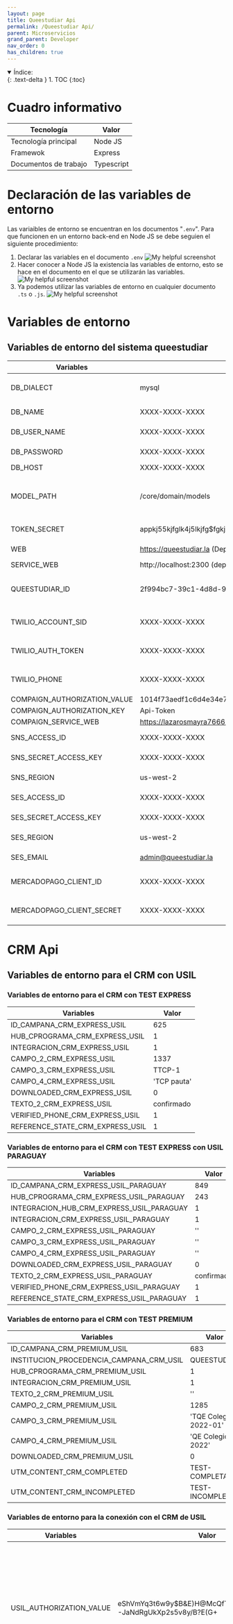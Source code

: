 ```yaml
---
layout: page
title: Queestudiar Api
permalink: /Queestudiar Api/
parent: Microservicios
grand_parent: Developer
nav_order: 0
has_children: true
---
```


<details open markdown="block">
  <summary>
    Índice:
  </summary>
  {: .text-delta }
1. TOC
{:toc}
</details>

<!--  -->
# Cuadro informativo

| Tecnología      | Valor |
| ----------- | ----------- |
| Tecnología principal      | Node JS      |
| Framewok   | Express        |
| Documentos de trabajo | Typescript |

# Declaración de las variables de entorno
Las variaibles de entorno se encuentran en los documentos "`.env`". Para que funcionen en un entorno back-end en Node JS se debe seguien el siguiente procedimiento:
  1. Declarar las variables en el documento `.env`
    ![My helpful screenshot](https://cdn.discordapp.com/attachments/955522800918085684/1022156594936565811/unknown.png)
  1. Hacer conocer a Node JS la existencia las variables de entorno, esto se hace en el documento en el que se utilizarán las variables.
    ![My helpful screenshot](https://cdn.discordapp.com/attachments/955522800918085684/1013792240067420261/unknown.png)
  1. Ya podemos utilizar las variables de entorno en cualquier documento `.ts` o `.js`.
    ![My helpful screenshot](https://cdn.discordapp.com/attachments/955522800918085684/1013792103102423050/unknown.png)
<!-- 
El contenido de las variables de entorno se muestran a continuación:

{% highlight .env %}
    PORT=2000
    MESSAGE=HelloWorldNow

    # DATA BASE CONFIGS
    DB_DIALECT=mysql
    DB_NAME=XXXX-XXXX-XXXX
    DB_USER_NAME=XXXX-XXXX-XXXX
    DB_PASSWORD=XXXX-XXXX-XXXX
    DB_HOST=XXXX-XXXX-XXXX

    MODEL_PATH=/core/domain/models
    TOKEN_SECRET=XXXX-XXXX-XXXX
    WEB=https://queestudiar.la
    SERVICE_WEB=http://localhost:2300
    QUEESTUDIAR_ID=XXXX-XXXX-XXXX


    # SUPLIERS SERVICES
    # usil
    USIL_AUTHORIZATION_VALUE=eShVmYq3t6w9y$B&E)H@McQfTjWnZr4u7x!A%C*F-JaNdRgUkXp2s5v8y/B?E(G+
    USIL_AUTHORIZATION_KEY=X-API-KEY
    USIL_SERVICE_WEB=https://paneldigital.usil.edu.pe

    # twilio
    TWILIO_ACCOUNT_SID=XXXX-XXXX-XXXX
    TWILIO_AUTH_TOKEN=XXXX-XXXX-XXXX
    TWILIO_PHONE=XXXX-XXXX-XXXX

    # activeCampaign
    COMPAIGN_AUTHORIZATION_VALUE=1014f73aedf1c6d4e34e74170127e8791aea3cb093879d6ca40946d3be05d85b873de714
    COMPAIGN_AUTHORIZATION_KEY=Api-Token
    COMPAIGN_SERVICE_WEB=https://lazarosmayra76669.api-us1.com

    # aws
    SNS_ACCESS_ID=XXXX-XXXX-XXXX
    SNS_SECRET_ACCESS_KEY=XXXX-XXXX-XXXX
    SNS_REGION=us-west-2
    SES_ACCESS_ID=XXXX-XXXX-XXXX
    SES_SECRET_ACCESS_KEY=XXXX-XXXX-XXXX
    SES_REGION=us-west-2
    SES_EMAIL=admin@queestudiar.la

    # facebook
    FACEBOOK_SERVICE_WEB=https://graph.facebook.com

    # google
    GOOGLE_SERVICE_WEB=https://www.googleapis.com


    # PAYMENTS
    # mercadopago
    MERCADOPAGO_CLIENT_ID=XXXX-XXXX-XXXX
    MERCADOPAGO_CLIENT_SECRET=XXXX-XXXX-XXXX

{% endhighlight %}
 -->
<!--  -->

# Variables de entorno

## Variables de entorno del sistema queestudiar

| Variables                   | Valor                                 | Descripción |
| -----------                 | -----------                           | ----------- |
| DB_DIALECT                  | mysql                         | Motor de la base de datos utilizado |
| DB_NAME                     | XXXX-XXXX-XXXX           | Nombre de la base de datos |
| DB_USER_NAME                | XXXX-XXXX-XXXX                              | Nombre de usuario de BD |
| DB_PASSWORD                 | XXXX-XXXX-XXXX                      | Contraseña de la BD |
| DB_HOST                     | XXXX-XXXX-XXXX         | Host de la BD |
| MODEL_PATH                  | /core/domain/models               | Ruta de la ubicación de los archivos modelo en este proyecto |
| TOKEN_SECRET                | appkj55kjfglk4j5lkjfg$fgkj4{}[f]df        | Código de JWT |
| WEB                     | https://queestudiar.la  (Dependiendo de la url actual de la web)       | Web de queestudiar |
| SERVICE_WEB                | http://localhost:2300 (dependendo de la url local)                 | URL localhost |
| QUEESTUDIAR_ID                   | 2f994bc7-39c1-4d8d-9dfa-d58fdfd9af8 | ID de configuración de queestudiar |
| TWILIO_ACCOUNT_SID                   | XXXX-XXXX-XXXX | SID del servicio de Twilio |
| TWILIO_AUTH_TOKEN                   | XXXX-XXXX-XXXX | Token del servicio de Twilio|
| TWILIO_PHONE                   | XXXX-XXXX-XXXX | Teléfono del servicio de Twilio |
| COMPAIGN_AUTHORIZATION_VALUE                   | 1014f73aedf1c6d4e34e74170127e8791aea3cb093879d6ca40946d3be05d85b873de714 | -- |
| COMPAIGN_AUTHORIZATION_KEY                   | Api-Token | -- |
| COMPAIGN_SERVICE_WEB                   | https://lazarosmayra76669.api-us1.com | -- |
| SNS_ACCESS_ID                   | XXXX-XXXX-XXXX | Configuración SNS de AWS |
| SNS_SECRET_ACCESS_KEY                   | XXXX-XXXX-XXXX | Configuración SNS de AWS |
| SNS_REGION                   | us-west-2 | Configuración SNS de AWS |
| SES_ACCESS_ID                   | XXXX-XXXX-XXXX | Configuración SES de AWS |
| SES_SECRET_ACCESS_KEY                   | XXXX-XXXX-XXXX | Configuración SES de AWS |
| SES_REGION                   | us-west-2 | Configuración SES de AWS |
| SES_EMAIL                   | admin@queestudiar.la | Configuración SES de AWS |
| MERCADOPAGO_CLIENT_ID                   | XXXX-XXXX-XXXX | Configuración de acceso a mercadopago |
| MERCADOPAGO_CLIENT_SECRET                   | XXXX-XXXX-XXXX | Configuración de acceso a mercadopago |

# CRM Api

## Variables de entorno para el CRM con USIL

### Variables de entorno para el CRM con TEST EXPRESS

| Variables                   | Valor                                 |
| -----------                 | -----------                           |
| ID_CAMPANA_CRM_EXPRESS_USIL                  | 625                         |
| HUB_CPROGRAMA_CRM_EXPRESS_USIL                  | 1                         |
| INTEGRACION_CRM_EXPRESS_USIL                  | 1                         |
| CAMPO_2_CRM_EXPRESS_USIL                  | 1337                         |
| CAMPO_3_CRM_EXPRESS_USIL                  | TTCP-1                         |
| CAMPO_4_CRM_EXPRESS_USIL                  | 'TCP pauta'                         |
| DOWNLOADED_CRM_EXPRESS_USIL                  | 0                         |
| TEXTO_2_CRM_EXPRESS_USIL                  | confirmado                         |
| VERIFIED_PHONE_CRM_EXPRESS_USIL                  | 1                         |
| REFERENCE_STATE_CRM_EXPRESS_USIL                  | 1                         |

### Variables de entorno para el CRM con TEST EXPRESS con USIL PARAGUAY

| Variables                   | Valor                                 |
| -----------                 | -----------                           |
| ID_CAMPANA_CRM_EXPRESS_USIL_PARAGUAY                  | 849                         |
| HUB_CPROGRAMA_CRM_EXPRESS_USIL_PARAGUAY                  | 243                         |
| INTEGRACION_HUB_CRM_EXPRESS_USIL_PARAGUAY                  | 1                         |
| INTEGRACION_CRM_EXPRESS_USIL_PARAGUAY                  | 1                         |
| CAMPO_2_CRM_EXPRESS_USIL_PARAGUAY                  | ''                         |
| CAMPO_3_CRM_EXPRESS_USIL_PARAGUAY                  | ''                         |
| CAMPO_4_CRM_EXPRESS_USIL_PARAGUAY                  | ''                         |
| DOWNLOADED_CRM_EXPRESS_USIL_PARAGUAY                  | 0                         |
| TEXTO_2_CRM_EXPRESS_USIL_PARAGUAY                  | confirmado                         |
| VERIFIED_PHONE_CRM_EXPRESS_USIL_PARAGUAY                  | 1                         |
| REFERENCE_STATE_CRM_EXPRESS_USIL_PARAGUAY                  | 1                         |

### Variables de entorno para el CRM con TEST PREMIUM 

| Variables                   | Valor                                 |
| -----------                 | -----------                           |
| ID_CAMPANA_CRM_PREMIUM_USIL                  | 683                         |
| INSTITUCION_PROCEDENCIA_CAMPANA_CRM_USIL                  | QUEESTUDIAR                         |
| HUB_CPROGRAMA_CRM_PREMIUM_USIL                  | 1                         |
| INTEGRACION_CRM_PREMIUM_USIL                  | 1                         |
| TEXTO_2_CRM_PREMIUM_USIL                  | ''                         |
| CAMPO_2_CRM_PREMIUM_USIL                  | 1285                         |
| CAMPO_3_CRM_PREMIUM_USIL                  | 'TQE Colegios 2022-01'                         |
| CAMPO_4_CRM_PREMIUM_USIL                  | 'QE Colegios 2022'                         |
| DOWNLOADED_CRM_PREMIUM_USIL                  | 0                         |
| UTM_CONTENT_CRM_COMPLETED                  | TEST-COMPLETADO                         |
| UTM_CONTENT_CRM_INCOMPLETED                  | TEST-INCOMPLETO                         |

### Variables de entorno para la conexión con el CRM de USIL

| Variables                   | Valor                                 | Descripción |
| -----------                 | -----------                           | ----------- |
| USIL_AUTHORIZATION_VALUE                   | eShVmYq3t6w9y$B&E)H@McQfTjWnZr4u7x!A%C*F-JaNdRgUkXp2s5v8y/B?E(G+ | Valor de configuración con USIL para conectarse al CRM Dynamics y envía resultado de OV Premium y Test Express - por confirmar con Juan Sandoval. |
| USIL_AUTHORIZATION_KEY                   | X-API-KEY | Valor de configuración con USIL para conectarse al CRM Dynamics y envía resultado de OV Premium y Test Express - por confirmar con Juan Sandoval. |
| USIL_SERVICE_WEB                   | https://paneldigital.usil.edu.pe | Valor de configuración con USIL para conectarse al CRM Dynamics y envía resultado de OV Premium y Test Express - por confirmar con Juan Sandoval. |

## Documentos relacionados al CRM

El documento que utiliza estas variables es el siguiente.
* `NotificationResultService.ts`;

## Código relacionado al CRM

### Emvío de información al CRM con TEST EXPRESS y USIL PARAGUAY

{% highlight js %}
    public async sendExpressTestData(id, referenceId, notificationVerified = false) {
        console.log('entro aquiii')
        console.log(id, referenceId, notificationVerified)
        await this.verifyInstitution(id)
        const REFERENCE:Reference = await this.referenceRepository.getOneByReferenceId(referenceId)
        if (!REFERENCE) {
            ErrorCustom.generate(notFound('No existe la referencia'))
        }
        const SEND_VERIFY = (REFERENCE.state == '1' && !notificationVerified)
        // const SEND_VERIFY = false
        if (!SEND_VERIFY) {
            switch (id) {
                case InstitutionNetwork.USIL:
                    try {
                        console.log('usil data service')
                        // Todo: Cambiar cuando sea Holland. Crear un swithch, derrepente.
                        const RESULT_BUILT = await this.buildResult(REFERENCE, VocationalType.PROFESSIONAL_INTEREST)
                        const RESULT_CAREER_STRING = []
                        RESULT_BUILT.careers.map((c) => {
                            RESULT_CAREER_STRING.push(c.name)
                        })

                        const dataParamsService = {
                            ID_CAMPANA: process.env.ID_CAMPANA_CRM_EXPRESS_USIL,
                            UPID_HISTORICO: REFERENCE.referenceId,
                            TEXTO: ObjectArrayToString.convert(RESULT_BUILT),
                            CORREO_PROSPECTO: REFERENCE.email,
                            hub_cprograma: process.env.HUB_CPROGRAMA_CRM_EXPRESS_USIL,
                            INTEGRACION_CRM: process.env.INTEGRACION_CRM_EXPRESS_USIL,
                            campo_2: process.env.CAMPO_2_CRM_EXPRESS_USIL,
                            campo_3: process.env.CAMPO_3_CRM_EXPRESS_USIL,
                            campo_4: process.env.CAMPO_4_CRM_EXPRESS_USIL,
                            comodin_1: RESULT_CAREER_STRING.join(", "),
                            DOWNLOADED_CRM: process.env.DOWNLOADED_CRM_EXPRESS_USIL
                        }
                        
                        if (notificationVerified) {
                            // dataParamsService['DOWNLOADED_CRM'] = 0
                            dataParamsService['CELULAR_PROSPECTO'] = REFERENCE.phone
                            dataParamsService['TEXTO_2'] = process.env.TEXTO_2_CRM_EXPRESS_USIL
                            REFERENCE.verifiedPhone = process.env.VERIFIED_PHONE_CRM_EXPRESS_USIL
                        }
                        console.log('dataParamsService')
                        console.log(dataParamsService)
                        await this.sendResult(dataParamsService)
                        REFERENCE.state = process.env.REFERENCE_STATE_CRM_EXPRESS_USIL
                        await REFERENCE.save()
                    } catch (e) {
                        console.log('error proveedor insttucon usil')
                        console.log(e)
                    }
                    break
                case InstitutionNetwork.USIL_PARAGUAY:
                    console.log('start -- usil paraguay  data service')
                    // Todo:
                    const RESULT_BUILT = await this.buildResult(REFERENCE, VocationalType.PERSONALITY)
                    const RESULT_CAREER_STRING = []
                    RESULT_BUILT.careers.map((c) => {
                        RESULT_CAREER_STRING.push(c.name)
                    })
                    const dataParamsService = {
                        ID_CAMPANA: process.env.ID_CAMPANA_CRM_EXPRESS_USIL_PARAGUAY,
                        UPID_HISTORICO: REFERENCE.referenceId,
                        TEXTO: ObjectArrayToString.convert(RESULT_BUILT),
                        CORREO_PROSPECTO: REFERENCE.email,
                        hub_cprograma: process.env.HUB_CPROGRAMA_CRM_EXPRESS_USIL_PARAGUAY,
                        INTEGRAR_HUB: process.env.INTEGRACION_HUB_CRM_EXPRESS_USIL_PARAGUAY,
                        INTEGRACION_CRM: process.env.INTEGRACION_CRM_EXPRESS_USIL_PARAGUAY,
                        campo_2: process.env.CAMPO_2_CRM_EXPRESS_USIL_PARAGUAY,
                        campo_3: process.env.CAMPO_3_CRM_EXPRESS_USIL_PARAGUAY,
                        campo_4: process.env.CAMPO_4_CRM_EXPRESS_USIL_PARAGUAY,
                        comodin_1: RESULT_CAREER_STRING.join(", ")
                    }

                    if (notificationVerified) {
                        dataParamsService['DOWNLOADED'] = process.env.DOWNLOADED_CRM_EXPRESS_USIL_PARAGUAY
                        // dataParamsService['DOWNLOADED_CRM'] = 0
                        dataParamsService['CELULAR_PROSPECTO'] = REFERENCE.phone
                        dataParamsService['TEXTO_2'] = process.env.TEXTO_2_CRM_EXPRESS_USIL_PARAGUAY
                        REFERENCE.verifiedPhone = process.env.VERIFIED_PHONE_CRM_EXPRESS_USIL_PARAGUAY
                    }
                    console.log(dataParamsService)
                    console.log('end -- usil paraguay  data service')
                    await this.sendResult(dataParamsService)
                    REFERENCE.state = process.env.REFERENCE_STATE_CRM_EXPRESS_USIL_PARAGUAY
                    await REFERENCE.save()
                    break
            }
        }

        return REFERENCE
    }
{% endhighlight %}

En este CRM se envían datos que vienen de las variables de entorno y otos extraidos de la base de datos, esto últimos son:
* `RESULT_CAREER_STRING`: Un arreglo que almacena las carreras aptas para el estudiante.
* `referenceId`: El ud de la referencia del usuario.
* `email`: El email del usuario.
* `phone`: Teléfono del usuario.

### Emvío de información al CRM con TEST EXPRESS y USIL PARAGUAY

{% highlight js %}
    public getGrade (graduationYear) {
        const currentYear = new Date().getFullYear()
        const different = graduationYear - currentYear

        const grade = 5 - different

        let result = ''

        switch (grade) {
            case 5:
                result = 'Estoy en 5to de secundaria'
                break
            case 4:
            case 3:
                result = 'Estoy en 4to o 3ro de secundaria'
                break
            default:
                result = 'Otro grado o ya termino'
                break
        }

        return result
    }

    public async sendSchoolData (auth: AuthInterface) {
        console.log('auth: ', auth)
        if (auth.sponsorId) {
            switch (auth.sponsorId) {
                case InstitutionNetwork.USIL:
                    try {

                        console.log('usil data service school')
                        const SCHOOL:School = await this.schoolRepository.getById(auth.schoolId)
                        const vocationalProgress:VocationalProgress = await this.vocationalProgressRepository.findByStudentIdAndVocationalGuidanceId(auth.studentId, VocationalType.FINAL_RESULT)
                        const vocationalProgressDecisionTime:VocationalProgress = await this.vocationalProgressRepository.findByStudentIdAndVocationalGuidanceId(auth.studentId, VocationalType.DECISION_TIME)
                        const vocationlProgressResultFinalArray = []

                        let codeCareer = ''
                        let interestCareers = ''

                        if (vocationalProgress) {
                            const vocationlProgressResultFinal = JSON.parse(vocationalProgress.finalResult)
                            const vocationlProgressResultFinalDecisionTime:any = JSON.parse(vocationalProgressDecisionTime.responseResult)
                            
                            const vocationalDecisionTimeArray = []
                            vocationlProgressResultFinal.careersMatch.map((career, index) => {
                                if (index < 3) {
                                    vocationlProgressResultFinalArray.push(career.name)
                                }
                            })

                            vocationlProgressResultFinalDecisionTime.map((career, index) => {
                                if (index == 0) {
                                    codeCareer = CodeCareerUsil.getCodeByCareerId(career.career_id)
                                    interestCareers = career.career_name
                                }
                            })
                        }
                        

                        console.log('******************* Parametro colegio premium usil ***************************');
                        console.log(auth.studentId);

                        const dataParamsService = {
                            ID_CAMPANA: process.env.ID_CAMPANA_CRM_PREMIUM_USIL,
                            INSTITUCION_PROCEDENCIA: process.env.INSTITUCION_PROCEDENCIA_CAMPANA_CRM_USIL,//nombre del colegio
                            COLEGIO: SCHOOL.name,
                            DISTRITO_PROSPECTO: SCHOOL.district + ' - ' + SCHOOL.province, //distrito del colegio
                            ANIO_ESTUDIOS: this.getGrade(auth.graduationYear),
                            CODIGO_CARRERA: codeCareer,
                            CARRERA_INTERES: interestCareers,
                            hub_mensaje: vocationlProgressResultFinalArray.join(' - '),//carreras recomendadas
                            CELULAR_PROSPECTO: auth.phone,
                            CORREO_PROSPECTO: auth.email,
                            NOMBRES_PROSPECTO: auth.name,
                            APATERNO_PROSPECTO: auth.surnameFather,
                            AMATERNO_PROSPECTO: auth.surnameMother,
                            hub_cprograma: process.env.HUB_CPROGRAMA_CRM_PREMIUM_USIL,
                            INTEGRACION_CRM: process.env.INTEGRACION_CRM_PREMIUM_USIL,
                            TEXTO_2: process.env.TEXTO_2_CRM_PREMIUM_USIL,//etiqueta
                            campo_2: process.env.CAMPO_2_CRM_PREMIUM_USIL,
                            campo_3: process.env.CAMPO_3_CRM_PREMIUM_USIL,
                            campo_4: process.env.CAMPO_4_CRM_PREMIUM_USIL,
                            DNI_PROSPECTO: auth.document?auth.document:'',
                            DOWNLOADED_CRM: process.env.DOWNLOADED_CRM_PREMIUM_USIL,
                        }

                        const GET_STUDENT: Student = await this.studentRepository.getById(auth.studentId)

                        if (vocationlProgressResultFinalArray.length > 0) {
                            dataParamsService['hub_mensaje'] =  vocationlProgressResultFinalArray.join(' - ')
                            dataParamsService['CARRERA_INTERES'] = interestCareers
                            dataParamsService['CODIGO_CARRERA'] = codeCareer
                            dataParamsService['utm_content'] = process.env.UTM_CONTENT_CRM_COMPLETED
                        } else {
                            dataParamsService['utm_content'] = process.env.UTM_CONTENT_CRM_INCOMPLETED
                        }

                        if (GET_STUDENT.allianceId) {
                            dataParamsService['UPID_HISTORICO'] = GET_STUDENT.allianceId
                        }

                        console.log(dataParamsService)
                        const DATA_PARAMS_SERVICE = await this.sendResult(dataParamsService)
                        console.log('** DATA_PARAMS_SERVICE **')
                        console.log(DATA_PARAMS_SERVICE)
                        
                        const GET_UPID_HISTORY_SERVICE = (DATA_PARAMS_SERVICE) ? DATA_PARAMS_SERVICE['ID_HISTORICO'] : null;
                        console.log('GET_UPID_HISTORY_SERVICE')
                        console.log(GET_UPID_HISTORY_SERVICE)
                        if (! GET_STUDENT.allianceId) {
                            GET_STUDENT.allianceId = GET_UPID_HISTORY_SERVICE
                            await GET_STUDENT.save()
                        }
                        
                    } catch (e) {
                        console.log('error proveedor institutcion usil colegio')
                        console.log(e)
                    }
                    break
            }
        }

        return {
            status: 'success'
        }
    }
{% endhighlight %}

En este CRM se envían datos que vienen de las variables de entorno y otos extraidos de la base de datos, esto últimos son:
* `email`: El email del usuario.
* `phone`: Teléfono del usuario.
* `schoolId`: ID del colegio del estudiante.
* `district`: Distrito donde vive el estudiante.
* `province`: Provincia donde vide el estudiante.
* `graduationYear`: Año de graduación del estudiante.
* `codeCareer`: Código de la carrera del estudiante.
* `interestCareers`: Carreras de interés del usuario.
* `name`: Nombre del estudiante.
* `surnameFather`: Apellido paterno del estudiante.
* `surnameMother`: Apellido materno del estudiante.
* `document`: DNI del estudiante.


# CONSULTAS

**Base Url:** http://queestudiar-api-test-924cbc13d3c4341b.us-east-1.elasticbeanstalk.com

Para utilizar esta api se necesita la siguiente ruta:
  1. `/api/institution/notification/crm`

Y como unico dato de entrada se utilizará la autenticación del usuario.


## Test express
Para hacer un test express se necesita como datos de entrada:
  1. `institutionId`: (string)
  2. `referenceId`: (string)
  1. `notificationVerified`: (boolean)
  
Esos datos serán los argumentos de la función.
En primer lugar se verificará la existencia de la referencia pasada como argumento, si no existe se procederá a enviar un error en la consulta, si existe se procederá con el siguiente paso.
Si el `institutionId` enviado es de USIL o USIL Paraguay, se procederá con la elaboración del resultado y guardado de los datos en la tabla Reference. 

## Test premium

Para hacer un test express se necesita como datos de entrada:
  1. `auth`: (object)

Ese dato será el argumento del `sponsorId` que debe estar dentro del objeto de autenticación. El `sponsorId` es el ID de la institución, en este caso el único a ser tomado en cuenta será el ID de la USIL.

Si el `institutionId` enviado es de USIL, se procederá con la elaboración del resultado y guardado de los datos en la tabla Student. 
## Loguin [POST]
Ruta: `{host}/api/auth/login`

Auth required : NO

Permissions required : None
### Request
**type: body**

{% highlight json %}
  {
    "user": "Janeexample.com",
    "password": "123456",
    "role": "user",
    "id": "213"
  }
{% endhighlight %}
## Registro [POST]
Ruta: `{host}/api/auth/register`

Auth required : NO

Permissions required : None
### Request
**type: body**

{% highlight json %}
  {
    "user": "Janeexample.com",
    "password": "123456",
    "role": "user",
    "id": "213",
    "name": "Rosa",
    "surname": "Merino",
    "graduationYear": 2023,
    "gender": "M",
    "payedCareer": "Yo mismo",
    "whereStudy": "",
    "email": "rosa.merino@ezample.com",
    "allianceId": "123564",
    "surnameFather": "Merino",
    "surnameMother": "Salas",
    "day": "01",
    "month": "02",
    "year": "2023",
    "grade": "5",
    "section": "A1",
    "email": "alumno@exaple.com",
    "schoolId": "fds13-fgfsd-321fd",
    "code": "214562",
    "campaign": "",
    "studentType": "",
    "document": "79581635",
  }
{% endhighlight %}

## Verificar número de celular [POST]
Route: `{host}/api/auth/verify-number`

Auth required: NO

Permissions required: None

### Request
**Type: Body**

{% highlight json %}
{
    "user": "Janeexample.com",
}
{% endhighlight %}

## Guardar contraseña [POST]
Route: `{host}/api/auth/recover`

Auth required: NO

Permissions required: None

### Request
**Type: Body**

{% highlight json %}
{
    "email": "jane.example@gmail.com",
}
{% endhighlight %}
## Extraer contraseña [GET]
Route: `{host}/api/auth/recover`

Auth required: NO

Permissions required: None

### Request
**Type: Query**

{% highlight json %}
{
    "token": "somerandomtoken123",
}
{% endhighlight %}
## Verificar contraseña [POST]
Route: `{host}/api/auth/recover/validate`

Auth required: NO

Permissions required: None

### Request
**Type: Body**

{% highlight json %}
{
    "password": "newpassword",
    "token": "somerandomtoken123",
}
{% endhighlight %}

## Register V2 [POST]
Route: `{host}/api/v2/auth/register`

Auth required: NO

Permissions required: None

### Request
**Type: Body**

{% highlight json %}
{
    "user": "Janeexample.com",
    "password": "123456",
    "role": "user",
    "name": "Rosa",
    "surname": "Merino",
    "graduationYear": 2023,
    "gender": "M",
    "payedCareer": "Yo mismo",
    "whereStudy": "",
    "email": "rosa.merino@ezample.com",
    "lat": "-34.603722",
    "lng": "-58.381592",
    "country":"Argentina",
    "city":"Buenos Aires",
    "route":"Avenida de Mayo",
    "streetNumber":"1300",
    "formattedAddress":"Avenida de Mayo 1300, Buenos Aires, Argentina",
    "rangePrice":"$20000 - $30000",
    "careers":"Informatica, Matematica",
    "campaign":"",
    "studentType":"",
    "objective":"",
    "allianceId": "123564",
    "schoolId":"fds13-fgfsd-321fd"
}
{% endhighlight %}
## Extraer atributos de un estudiante [GET]
Route: `{host}/api/student/attribute`

Auth required: YES

Permissions required: None

### Request
**Type: Query**

{% highlight json %}
{
    "vocationalGuidanceId": "123456789"
}
{% endhighlight %}

### Headers

| header key                   | header value	                                 | description |
| -----------                 | -----------                           | ----------- |
| Authorization                  | Bearer AKfycbyF7II                       | Seguridad con token de duración de 4 meses |

## Extraer carreras filtradas [GET]
Route: `{host}/api/student/careers-filter`

Auth required: YES

Permissions required: None

### Request
**Type: None**

### Headers

| header key                   | header value	                                 | description |
| -----------                 | -----------                           | ----------- |
| Authorization                  | Bearer AKfycbyF7II                       | Seguridad con token de duración de 4 meses |

## Enroll [POST]
Route: `{host}/api/student/enroll`

Auth required: YES

Permissions required: None

### Request
**Type: Body**

{% highlight json %}
{
    "careerId":"123456",
    "institutionId":"789012",
    "action":"enroll"
}
{% endhighlight %}

### Headers

| header key                   | header value	                                 | description |
| -----------                 | -----------                           | ----------- |
| Authorization                  | Bearer AKfycbyF7II                       | Seguridad con token de duración de 4 meses |

## Enroll [GET]
Route: `{host}/api/student/enroll`

Auth required: YES

Permissions required: None

### Request
**Type: Query**

{% highlight json %}
{
    "careerId":"123456",
    "institutionId":"789012"
}
{% endhighlight %}

### Headers

| header key                   | header value                                | description |
| -----------                 | -----------                           | ----------- |
| Authorization                  | Bearer AKfycbyF7II                       | Seguridad con token de duración de 4 meses |

## Ectraer perfil de un estudiante [POST]
Route: `{host}/api/student/:studentId`

Auth required: Optional

Permissions required: None

### Request
**Type: Param**

{% highlight json %}
{
    "studentId": "123456"
}
{% endhighlight %}

### Headers

| header key                   | header value	                                 | description |
| -----------                 | -----------                           | ----------- |
| Authorization                  | Bearer AKfycbyF7II                       | Seguridad con token de duración de 4 meses (Optional) |

## Actualizar data de un estudiante [PUT]
Route: `{host}/api/student`

Auth required: YES

Permissions required: None

### Request
**Type: Body**

{% highlight json %}
{
    "name": "John",
    "surname": "Doe",
    "email": "johndoe@example.com",
    "role": "student",
    "password": "123456",
    "phone": "1234567890",
    "gender": "M",
    "type": "",
    "payedInstitution": "",
    "whereStudy": "",
    "rangePrice": "",
    "graduationYear": "",
    "career": ""
}
{% endhighlight %}

### Headers

| header key                   | header value	                                 | description |
| -----------                 | -----------                           | ----------- |
| Authorization                  | Bearer AKfycbyF7II                       | Seguridad con token de duración de 4 meses |

## Agregar atributo a un estudiante [POST]
Route: `{host}/api/student/:studentId/attribute`

Auth required: YES

Permissions required: None

### Request

{% highlight json %}
{
    "name": "attributes",
    "attributes": [
        "attribute1",
        "attribute2"
    ],
    "careers": [
        "career1",
        "career2"
    ],
    "careersNot": [
        "career3",
        "career4"
    ],
    "vocationalGuidanceId":"123456789"
}
{% endhighlight %}

## Extraer perfil de estudiante [GET]
Route: `{host}/api/student`

Auth required: YES

| header key                   | header value	                                 | description |
| -----------                 | -----------                           | ----------- |
| Authorization                  | Bearer AKfycbyF7II                       | Seguridad con token de duración de 4 meses |

Permissions required: None

### Request
**Type: Query**

{% highlight json %}
{
    "studentId": "123456789"
}
{% endhighlight %}

## Guardar carreras de preferencia [POST]
Route: `{host}/api/student/preference-career/:studentId`

Auth required: YES

| header key                   | header value	                                 | description |
| -----------                 | -----------                           | ----------- |
| Authorization                  | Bearer AKfycbyF7II                       | Seguridad con token de duración de 4 meses |

Permissions required: None

### Request
**Type: Query**

{% highlight json %}
{
"careers": [
    {
    "careerId": "123456789",
    "isPreferred": true
    },
    {
    "careerId": "987654321",
    "isPreferred": false
    }
  ]
}
{% endhighlight %}

## Extraer la guía vocacional [GET]
Ruta: `{host}/api/vocational`

## Extraer todos los atributos [GET]
Ruta: `{host}/api/vocational/personality/attribute`

## Buscar institución [GET]
Ruta: `{host}/api/vocational/professional`

## Extraer personalidad [GET]
Ruta: `{host}/api/vocational/personality/:type`

Auth required: No
### Request
**Type: params**

{% highlight json %}
  {
    "type": "infj"
  }
{% endhighlight %}

1. `type`: Código del tipo de personalidad.

### Response

{% highlight json %}
{
    "code": 200,
    "message": "Se obtuvo la personalidad correctamente",
    "data": {
        "id": "10ab3dbd-6e39-4114-875f-acac87319104",
        "type": "infj",
        "description_type": "personality",
        "category": "diplomatic",
        "categoryEs": "Diplomático",
        "title": "El consejero",
        "image": "infj-advocate.svg",
        "description": "Estás motivado a hacer una diferencia positiva en el mundo. Deseas mejorar la vida de los demás, hasta es probable que luches por eso. Confías en tu fuerte intuición, funcionas mejor cuando tomas decisiones basadas en tu corazón en lugar de la lógica. Necesitas tiempo para que tu creatividad fluya libremente y te permita soñar en grande. Los rasgos idealistas que tiene tu personalidad pueden revelar tus altas expectativas tanto para ti mismo como para otros, lo que no siempre es útil.",
        "shortDescription": "Callados y místicos; sin embargo, inspiradores e idealistas incansables.",
        "characters": [
            {
                "name": "Martin Luther King",
                "movie": null,
                "image": "diplomats_INFJ_martin_luther_king.svg"
            }
        ],
        "attributes": [
            {
                "id": "04ecb349-ac6c-4c2c-ba6b-42f66053c5a7",
                "name": "Creativo"
            }
        ]
    }
}
{% endhighlight %}

1. `id`: Id de la personalidad.
2. `type`: Código de la personalidad.
3. `description_type`: El tipo de personalidad.
3. `category`: Categoría de la personalidad.
4. `categoryEs`: Categoría de la personalidad en español.
5. `title`: Título de la personalidad.
6. `image`: Imagen representativa de la personalidad.
7. `description`: Descripción de la personalidad.
8. `characters`: Lista de personalidades famosas con la misma personalidad.
9. `atributes`: Lista de atributos con de la personalidad.

## Extraer inteligencias [GET]
Ruta: `{host}/api/vocational/intelligences`

### Response
**Type: params**

{% highlight json %}
{
    "code": 200,
    "message": "Se obtuvo la lista de Inteligencias ",
    "data": {
        "descriptions": [
            {
                "id": "007dc673-60b1-446e-be0f-48ae1f4eba10",
                "type": "visual",
                "description_type": "intelligence",
                "category": "Inteligencia",
                "title": "Visual Espacial y Artístico",
                "image": "visual-intelligence.png",
                "description": "Presentas ideas en 3D. Observas el mundo y los objetos desde diferentes perspectivas. Posees la habilidad para manipular o crear imágenes mentales para resolver problemas, percibir detalles, dibujar o confeccionar esbozos y ver con precisión. Las personas que tienen tu inteligencia espacial suelen ser artistas, fotógrafos, arquitectos, diseñadores, publicistas o escultores.",
                "shortDescription": ""
            },
            {
                "id": "1de5aba0-c8c7-4e4a-b20e-239bd10b747a",
                "type": "people",
                "description_type": "intelligence",
                "category": "Inteligencia",
                "title": "Interpersonal",
                "image": "people-intelligence.png",
                "description": "Tienes la habilidad de llevarte bien o relacionarte con otras personas. La inteligencia interpersonal conlleva a interactuar con los demás de manera eficiente, porque eres capaz de entender, empatizar y comunicarte muy bien. Disciernes las emociones y las intenciones de los demás. Eso te permite interpretar las palabras y gestos o los objetivos y las metas de otras personas. Los políticos, los profesores o los actores son aventajados en este tipo de inteligencia.",
                "shortDescription": ""
            }
        ]
    }
}
{% endhighlight %}

1. `descriptions`: Lista de tipos de inteligencia.

## Extraer preguntas de personalidad [GET]
Ruta: `{host}/api/vocational/questions/personality`

### Response
**Type: params**

{% highlight json %}
{
    "code": 200,
    "message": "Se obtuvo la lista de Inteligencias ",
    "data": [
        {
            "id": "01081937-678f-11e9-82db-12136491b65a",
            "vocationalGuidanceId": "48e96300-adeb-48fa-b1d3-a221fc451ae3",
            "name": null,
            "itemJson": {
                "text1": "Hacer listas",
                "text2": "Dependo de mi memoria",
                "title": "En tus planes y diferentes actividades, ¿sueles hacer una lista o dependes de tu memoria?"
            },
            "description": null,
            "image": "free.png",
            "identifierValue": "Q1",
            "checked": false
        }
      ]
    }
}
{% endhighlight %}

1. La respuesta es una lista de las preguntas del módulo de personalidad.

## Extraer último resultado [GET]
Ruta: `{host}/api/vocational/last-result`

Auth required: YES

| header key                   | header value	                                 | description |
| -----------                 | -----------                           | ----------- |
| Authorization                  | Bearer AKfycbyF7II                       | Seguridad con token de duración de 4 meses |

### Response
**Type: params**

{% highlight json %}
{
    "code": 200,
    "message": "Se obtuvo la informacion correctamente",
    "data": {
        "careerMatches": [
            {
                "career": "b6d959b7-99f8-4604-9418-3361bcb54387",
                "percentage": 12,
                "name": "sociología",
                "large_description": "Carrera donde se atiende a las experiencias de vida individuales para que, partiendo de lo unitario se llegue a una percepción colectiva de lo que sucede. Se brindan herramientas para que los procedimientos se lleven a cabo con la mayor objetividad posible. Interpretarás estadísticas y resultados de encuestas de opinión eficientemente. Necesitarás ser una persona investigadora, analítica, flexible."
            }
        ],
        "decisionTimeCareers": [
            {
                "title": "Tus Cualidades vs Carreras",
                "criteria_title": "Tus Cualidades",
                "type": "qualities",
                "description": "<ul><li>Creativo</li><li>Reflexivo</li><li>Leal</li><li>Principios firmes</li><li>Idealista</li></ul>",
                "career_name": "Cinematografía",
                "career_description": "<p><span >El estudiante se especializará en cinematografía, pero también te podrá innovar en lo narrativo, el desarrollo audiovisual y la producción de contenidos multi pantalla</span></p>",
                "career_id": "9191f6a7-9250-4cdd-8765-2844cccb1498",
                "score": 3,
                "final_score": 11,
                "color": "#7060f4",
                "is_evaluated": true,
                "criteria": [
                    {
                        "type": "vocation",
                        "score": 5
                    },
                    {
                        "type": "qualities",
                        "score": 3
                    },
                    {
                        "type": "abilities",
                        "score": 3
                    }
                ],
                "percentage": 55
            }
        ]
    }
}
{% endhighlight %}

1. `careerMatches`: Lista de carreras a las que el usuario es apto.
2. `decisionTimeCareers`: Lista de los resultados de la comparación entre las cualidades de el usuario con las carreras a las que es apto.


## Extraer último resultado de talento [GET]
Ruta: `{host}/api/vocational/last-result-talent`

## Extraer preguntas de una actividad vocacional [GET]
Ruta: `{host}/api/vocational/questions/:vocationalId`

### Request
**Type: params**

{% highlight json %}
  {
    "vocationalId": "s12a3-dsad21-dsa246"
  }
{% endhighlight %}
### Response

{% highlight json %}
{
    "code": 200,
    "message": "Se listo las preguntas correctamente",
    "data": [
        {
            "id": "11e66b6b-ad90-4eef-b99a-6838cc88861b",
            "vocationalGuidanceId": "3c38680d-7ce0-43ff-8179-4958b980e049",
            "name": "Ser reconocido por la gente",
            "itemJson": "Unexpected end of JSON input",
            "description": "Tener reconocimiento de la gente",
            "image": "reconocido.png",
            "identifierValue": null,
            "checked": false
        },
        {
            "id": "1711e74d-03c6-4bb9-aa04-5f0d1f0ef3bc",
            "vocationalGuidanceId": "3c38680d-7ce0-43ff-8179-4958b980e049",
            "name": "Anteponer mi vida personal a la profesional",
            "itemJson": "Unexpected end of JSON input",
            "description": null,
            "image": "life.png",
            "identifierValue": null,
            "checked": false
        }
      ]
    }
}
{% endhighlight %}

1. La respuesta es una lista de las preguntas de módulo que se pasa como ID.

## Extraer resultados de progreso [GET]
Ruta: `{host}/api/vocational/progress/result`

Auth required: YES

| header key                   | header value	                                 | description |
| -----------                 | -----------                           | ----------- |
| Authorization                  | Bearer AKfycbyF7II                       | Seguridad con token de duración de 4 meses |

### Response

{% highlight json %}
{
    "code": 200,
    "message": "Se obtuvo la informacion correctamente",
    "data": {
        "6122993f-d1c6-4196-aaf0-00666f4ed686": {
            "result": null
        },
        "3c38680d-7ce0-43ff-8179-4958b980e049": {
            "result": [
                {
                    "id": "2063ab42-70ef-4e22-af47-e016a2e5453f",
                    "vocationalGuidanceId": "3c38680d-7ce0-43ff-8179-4958b980e049",
                    "name": "Trabajar al aire libre",
                    "itemJson": "Unexpected end of JSON input",
                    "description": null,
                    "image": "free.png",
                    "identifierValue": null,
                    "checked": false
                }
            ]
        },
        "48e96300-adeb-48fa-b1d3-a221fc451ae3": {
            "result": {
                "personalityType": "INFJ",
                "calculated": [
                    {
                        "score": 23,
                        "typeIndicator": "I",
                        "percentage": 6.25
                    }
                ]
            }
        }
      }
    }
}
{% endhighlight %}

1. La respuesta un obtejo que contiene como propiedades los ID de cada proceso vocacional, ellos, al mismo tiempo, son objetos conteniendo los resultados que obtuvo el estudiante en ese módulo, si no tiene resultados, el resultado será un `null`.

## Actualizar referencia completa [GET]
Ruta: `{host}/api/vocational/progress/:vocationalId/reference`

## Extraer progreso vocacional completo [GET]
Ruta: `{host}/api/vocational/progress/:vocationalId`

Auth required: YES

| header key                   | header value	                                 | description |
| -----------                 | -----------                           | ----------- |
| Authorization                  | Bearer AKfycbyF7II                       | Seguridad con token de duración de 4 meses |

Permissions required: None

### Request
**Type: params**

{% highlight json %}
{
"vocationalId": "s12a3-dsad21-dsa246"
}
{% endhighlight %}

1. `type`: Id de la actividad a desarrollar.

### Response
**Type: params**

{% highlight json %}
{
{
    "code": 200,
    "message": "Se obtuvo la informacion correctamente",
    "data": {
        "id": "a4ffd190-f2f9-11ec-a20e-afaad72d1d5b",
        "studentId": "0e57a981-f2f8-11ec-ba79-ef794d69bf3c",
        "vocationalGuidanceId": "e8689d51-6802-4386-91eb-2dc98796e328",
        "responseResult": {
            "like": [
                {
                    "id": "c73c75fe-8d06-4197-8525-0d78ac933c6f",
                    "slug": "comunicacion-y-diseno-grafico",
                    "name": "Comunicación y diseño gráfico",
                    "description": "Carrera en la que aplicarás conocimientos de arte, comunicación y marketing para transmitir ideas que conecten con el público a través de texto e imágenes y con la ayuda de softwares y diversas técnicas. Necesitarás ser una persona creativa, detallista y estratega. ",
                    "like": true,
                    "curricula": [],
                    "suggestion": [],
                    "careerWorkfield": [
                        {
                            "id": "96bb0cec-80af-4d8c-a0d0-b256c6659990",
                            "careerId": "c73c75fe-8d06-4197-8525-0d78ac933c6f",
                            "name": "Consultoras de imagen y comunicación",
                            "image": null,
                            "description": "",
                            "createdAt": "2021-07-30T22:39:49.000Z"
                        }
                    ],
                    "careerSpecialties": [
                        {
                            "id": "792bce04-35a4-43c4-b064-9cb65e475754",
                            "careerId": "c73c75fe-8d06-4197-8525-0d78ac933c6f",
                            "name": "Periodismo",
                            "image": null,
                            "description": "",
                            "createdAt": "2021-07-30T22:37:39.000Z"
                        }
                    ],
                    "discardByPerson": false,
                    "notSuggestion": [],
                    "selected": true
                }
            ],
            "dislike": []
        },
        "processedResult": null,
        "finalResult": {
            "like": [
                {
                    "id": "c73c75fe-8d06-4197-8525-0d78ac933c6f",
                    "slug": "comunicacion-y-diseno-grafico",
                    "name": "Comunicación y diseño gráfico",
                    "description": "Carrera en la que aplicarás conocimientos de arte, comunicación y marketing para transmitir ideas que conecten con el público a través de texto e imágenes y con la ayuda de softwares y diversas técnicas. Necesitarás ser una persona creativa, detallista y estratega. ",
                    "like": true,
                    "curricula": [],
                    "suggestion": [],
                    "careerWorkfield": [
                        {
                            "id": "96bb0cec-80af-4d8c-a0d0-b256c6659990",
                            "careerId": "c73c75fe-8d06-4197-8525-0d78ac933c6f",
                            "name": "Consultoras de imagen y comunicación",
                            "image": null,
                            "description": "",
                            "createdAt": "2021-07-30T22:39:49.000Z"
                        }
                    ],
                    "careerSpecialties": [
                        {
                            "id": "792bce04-35a4-43c4-b064-9cb65e475754",
                            "careerId": "c73c75fe-8d06-4197-8525-0d78ac933c6f",
                            "name": "Periodismo",
                            "image": null,
                            "description": "",
                            "createdAt": "2021-07-30T22:37:39.000Z"
                        }
                    ],
                    "discardByPerson": false,
                    "notSuggestion": [],
                    "selected": true
                }
            ],
            "dislike": []
        },
        "state": "1",
        "createdAt": "2022-06-23T13:37:37.000Z"
    }
}
}
{% endhighlight %}

1. `id`: Id de la carrera
2. `studentId`: ID del estudiante
3. `vocationalGuidanceId`: ID de la actividad en desarrollo.
3. `responseResult`: La respuesta a la actividad realizada, en ese caso, una lista(arreglo) de las carreras seleccionadas por el estudiante. Las carreras están agrupadas en carreras que le gustaron(`like`) al estudiante y carreras que no le gustaron(`dislike`) al estudiante. Aquí se guarda la respuesta inicial del estudiante.
4. `finalResult`: Lista actualizada del `responseResult`.
5. `state`: estado del registro en BD.
6. `createdAt`: fecha de creación del registro en BD.


## Extraer datos personales de progreso institucional [GET]
Ruta: `{host}/api/vocational/progress/personality/:id`

## Extraer datos de progreso [GET]
Ruta: `{host}/api/vocational/progress/:vocationalId/public`

## Actualizar respuestas para alguna actividad en específico datos de progreso  personal[PUT]
Ruta: `{host}/api/vocational/progress/:vocationalId`


Auth required: YES

| header key                   | header value	                                 | description |
| -----------                 | -----------                           | ----------- |
| Authorization                  | Bearer AKfycbyF7II                       | Seguridad con token de duración de 4 meses |

Permissions required: None

### Request
**Type: body**

{% highlight json %}
{
    "data":{
      "responseResult":[
         {
            "title":"Tus Cualidades vs Carreras",
            "criteria_title":"Tus Cualidades",
            "type":"qualities",
            "description":"<ul><li>Creativo</li><li>Reflexivo</li><li>Leal</li><li>Principios firmes</li><li>Idealista</li></ul>",
            "career_name":"Comunicación y diseño gráfico",
            "career_description":"Carrera en la que aplicarás conocimientos de arte, comunicación y marketing para transmitir ideas que conecten con el público a través de texto e imágenes y con la ayuda de softwares y diversas técnicas. Necesitarás ser una persona creativa, detallista y estratega. ",
            "career_id":"c73c75fe-8d06-4197-8525-0d78ac933c6f",
            "score":3,
            "final_score":0,
            "color":"#7060f4",
            "is_evaluated":true
         }
      ],
      "finalAnsware":true
   }
}
{% endhighlight %}

1. `responseResult`: Una lista de carreras que se necesita actualizar.

### Response
**Type: params**

{% highlight json %}
  {
    "code": 200,
    "message": "Se coloco tu respuesta correctamente"
  }
{% endhighlight %}

## Extraer atributo vovacional [GET]
Ruta: `{host}/api/vocational/vocations-attributes`

## Extraer progreso [GET]
Ruta: `{host}/api/vocational/progress`

## Enviar información [POST]
Ruta: `{host}/api/membership/information`

## Activar membresías de escuelas [GET]
Ruta: `{host}/api/membership/school`

## Verificar código de colegio [GET]
Ruta: `{host}/api/membership/verification`

## Actualizar estudiante [POST]
Ruta: `{host}/api/data-update/student`

## Extraer lista [GET]
Ruta: `{host}/api/school`

## Validar alianza [GET]
Ruta: `{host}/api/school/alliance/:allianceId`

## Buscar estudiante [GET]
Ruta: `{host}/api/school/student`

## Configuraciónvocacional [PUT]
Ruta: `{host}/api/school/vocational/config`

## Extraer último resultado [GET]
Ruta: `{host}/api/school/vocational/last-result`

## Extraer dashborad de institución [GET]
Ruta: `{host}/api/school/dashboard/institution`

## Extraer dashboard de carreras [GET]
Ruta: `{host}/api/school/dashboard/career`

## Lista de usuarios [GET]
Ruta: `{host}/api/school/:id/user`

## Crear usuario [POST]
Ruta: `{host}/api/school/:id/user`

## Crear código de escuelas [POST]
Ruta: `{host}/api/school/:id/school-code`

## Buscar institución [GET]
Ruta: `{host}/api/institution`

## Buscar estudiante [GET]
Ruta: `{host}/api/institution/student`

## Extraer carreras de instituciones [GET]
Ruta: `{host}/api/sitemap/institution/careers`

## Extraer carreras [GET]
Ruta: `{host}/api/institution/careers`

## Actualizar institución [PUT]
Ruta: `{host}/api/institution`

## Agregar carreras [POST]
Ruta: `{host}/api/institution/career/:careerId`

## Actualizar carreras [PUT]
Ruta: `{host}/api/institution/career/:careerId`

## Borrar carreras [DELETE]
Ruta: `{host}/api/institution/career/:careerId`

## Extraer carreras [GET]
Ruta: `{host}/api/institution/career/:careerId`

## Agregar curriculum de carrera por institución [POST]
Ruta: `{host}/api/institution/career/:careerId/curriculum`

## Extraer curriculum de carrera por institución [GET]
Ruta: `{host}/api/institution/career/:careerId/curriculum`

## Eliminar curriculum de carrera [DELETE]
Ruta: `{host}/api/institution/career/:careerId/curriculum/:curriculumId`

## Agregar modalidad [POST]
Ruta: `{host}/api/institution/modality`

## Borrar modalidad [DELETE]
Ruta: `{host}/api/institution/modality/:modalityId`

## Borrar localización [GET]
Ruta: `{host}/api/institution/location/:locationId`

## Agregar localización [POST]
Ruta: `{host}/api/institution/location`

## Extraer inscripción [GET]
Ruta: `{host}/api/institution/leads`

## Exytaer inscrición a conferencia [GET]
Ruta: `{host}/api/institution/leads-conference`

## Extraer detalles de modalidad [GET]
Ruta: `{host}/api/institution/:username/modality/:id`

## Extraer perfil [GET]
Ruta: `{host}/api/institution/:username`

## Extraer localización [GET]
Ruta: `{host}/api/institution/:username/location`

## Extraer carreras [GET]
Ruta: `{host}/api/institution/:username/career`

## Extraer modalidad [GET]
Ruta: `{host}/api/institution/:username/modality`

## Extraer modalidad por id [GET]
Ruta: `{host}/api/institution/:username/career/:slug`

## Enviar notificaciones express [POST]
Ruta: `{host}/api/institution/notification/express`

## Enviar notificaciones SMS [POST]
Ruta: `{host}/api/institution/notification`

## Estado de las notificaciones [GET]
Ruta: `{host}/api/institution/status-notification/:referenceId`

## Validar código de teléfono [GET]
Ruta: `{host}/api/institution/notification/validate`

## Extraer todas las referencias [GET]
Ruta: `{host}/api/institution/notification/reference`

## Buscar carrera [GET]
Ruta: `{host}/api/career/search`

## Extraer instituciones [GET]
Ruta: `{host}/api/career/:slug`

## Extraer todas las carreras [GET]
Ruta: `{host}/api/career`

## Enviar notificación [GET]
Ruta: `{host}/api//cron/notification/phone`

## Scraping [GET]
Ruta: `{host}/api/cron/scrapping`

## Scrapping e-mail [GET]
Ruta: `{host}/api/cron/scrapping-email`

## Extraer referencia de precios [GET]
Ruta: `{host}/api/cron/update-price-reference`

## Pagar [POST]
Ruta: `{host}/api/payment`

## Procesar pago [PUT]
Ruta: `{host}/api/payment`

## Extraer progreso de un colegio [GET]
Ruta: `{host}/api/school/student/:studentId/vocational/progress/:vocationalId`

## Extraer preguntas de un colegio [GET]
Ruta: `{host}/api/school/student/:studentId/vocational/questions/:vocationalId`

## Extraer todo [GET]
Ruta: `{host}/api/conference`

## Inscribir a un estudiante [POST]
Ruta: `{host}/api/conference/student`

## Extraer usuario activo [POST]
Ruta: `{host}/api/mailing/activecampaign/blog`


